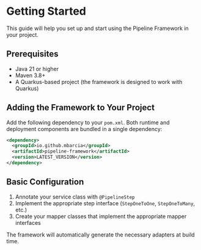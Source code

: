 # Getting Started

This guide will help you set up and start using the Pipeline Framework in your project.

## Prerequisites

- Java 21 or higher
- Maven 3.8+
- A Quarkus-based project (the framework is designed to work with Quarkus)

## Adding the Framework to Your Project

Add the following dependency to your `pom.xml`. Both runtime and deployment components are bundled in a single dependency:

```xml
<dependency>
  <groupId>io.github.mbarcia</groupId>
  <artifactId>pipeline-framework</artifactId>
  <version>LATEST_VERSION</version>
</dependency>
```

## Basic Configuration

1. Annotate your service class with `@PipelineStep`
2. Implement the appropriate step interface (`StepOneToOne`, `StepOneToMany`, etc.)
3. Create your mapper classes that implement the appropriate mapper interfaces

The framework will automatically generate the necessary adapters at build time.